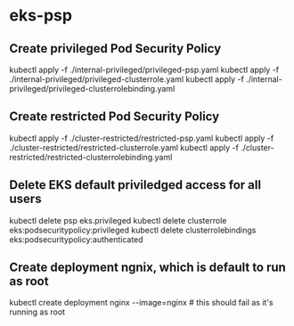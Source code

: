 # eks-psp

## Create privileged Pod Security Policy
kubectl apply -f ./internal-privileged/privileged-psp.yaml
kubectl apply -f ./internal-privileged/privileged-clusterrole.yaml
kubectl apply -f ./internal-privileged/privileged-clusterrolebinding.yaml

## Create restricted Pod Security Policy
kubectl apply -f ./cluster-restricted/restricted-psp.yaml
kubectl apply -f ./cluster-restricted/restricted-clusterrole.yaml
kubectl apply -f ./cluster-restricted/restricted-clusterrolebinding.yaml

## Delete EKS default priviledged access for all users
kubectl delete psp eks.privileged
kubectl delete clusterrole eks:podsecuritypolicy:privileged
kubectl delete clusterrolebindings eks:podsecuritypolicy:authenticated

## Create deployment ngnix, which is default to run as root
kubectl create deployment nginx --image=nginx # this should fail as it's running as root
